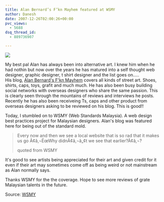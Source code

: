 ```yaml
---
title: Alan Bernard’s F’kn Mayhem featured at WSMY
author: Danesh
date: 2007-12-26T02:00:26+00:00
pvc_views:
  - 5688
dsq_thread_id:
  - 889736907

---
```

![][1]

My best pal Alan has always been into alternative art. I knew him when he had nothin but now over the years he has matured into a self thought web designer, graphic designer, t shirt designer and the list goes on.....  
His blog, [Alan Bernard's F'kn Mayhem][2] covers all kinds of street art. Shoes, shirts, caps, toys, grafit and much much. He has also been busy building social networks with overseas designers who share the same passion. This is clearly seen through the mountains of reviews and interviews he posts. Recently he has also been receiveing Ts, caps and other product from overseas designers asking to be reviewed on his blog. This is good!!

Today, I stumbled on to WSMY (Web Standards Malaysia). A web design best practices project for Malaysian designers. Alan's blog was featured here for being out of the standard mold.

> Every now and then we see a local website that is so rad that it makes us go Ã¢â‚¬ËœWhy didnÃ¢â‚¬â„¢t we see that earlier?Ã¢â‚¬?
> 
> quoted from WSMY

It's good to see artists being appreciated for their art and given credit for it even if their art may sometimes come off as being weird or not mainstream as Alan normally says.

Thanks WSMY for the the coverage. Hope to see more reviews of grate Malaysian talents in the future.

Source: [WSMY][3]

 [1]: http://img175.imageshack.us/img175/9466/34vk2.jpg
 [2]: http://alanbernard.com/mayhem/
 [3]: http://www.wsmy.org/creativity/alan-bernards-fkn-mayhem
